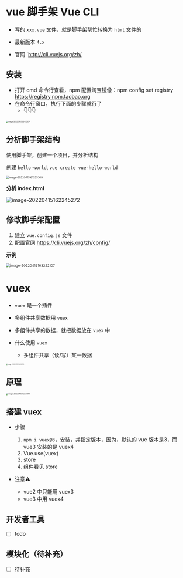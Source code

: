 # vue 脚手架 Vue CLI



- 写的 `xxx.vue` 文件，就是脚手架帮忙转换为 `html` 文件的

- 最新版本 `4.x`
- 官网 `http://cli.vuejs.org/zh/



## 安装



- 打开 cmd 命令行查看，npm 配置淘宝镜像：npm config set registry https://registry.npm.taobao.org
- 在命令行窗口，执行下面的步骤就行了
  - 👇👇👇

<img src="https://blog-bt.oss-cn-beijing.aliyuncs.com/1/20220415155452.png" alt="image-20220415155452674" style="zoom:33%;" />







## 分析脚手架结构



使用脚手架，创建一个项目，并分析结构

创建 `hello-world`, `vue create vue-hello-world`



<img src="https://blog-bt.oss-cn-beijing.aliyuncs.com/1/20220415161525.png" alt="image-20220415161525309" style="zoom:50%;" />



**分析 index.html**

![image-20220415162245272](https://blog-bt.oss-cn-beijing.aliyuncs.com/1/20220415162245.png)





## 修改脚手架配置



1. 建立 `vue.config.js` 文件
2. 配置官网 https://cli.vuejs.org/zh/config/



**示例**

<img src="https://blog-bt.oss-cn-beijing.aliyuncs.com/1/20220415163222.png" alt="image-20220415163222107" style="zoom:67%;" />







# vuex

- `vuex` 是一个插件

- 多组件共享数据用 `vuex`
- 多组件共享的数据，就把数据放在 `vuex` 中



- 什么使用 `vuex`

  - 多组件共享（读/写）某一数据

    



<img src="https://blog-bt.oss-cn-beijing.aliyuncs.com/1/20220415164155.png" alt="image-20220415164155105" style="zoom:25%;" />







## 原理





<img src="https://blog-bt.oss-cn-beijing.aliyuncs.com/1/20220415212231.png" alt="image-20220415212230801" style="zoom: 33%;" />





## 搭建 vuex

- 步骤	
  1. `npm i vuex@3`，安装，并指定版本，因为，默认的 vue 版本是3，而 vue3 安装的是 vuex4
  2. Vue.use(vuex)
  3. store
  4. 组件看见 store



- 注意:warning:
  - vue2 中只能用 vuex3
  - vue3 中用 vuex4





## 开发者工具



- [ ] todo







## 模块化（待补充）

- [ ] 待补充